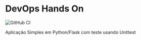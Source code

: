 # DevOps Hands On

![GitHub CI](https://github.com/mmoraesspbr/devopslab/actions/workflows/pipeline.yml/badge.svg)

Aplicação Simples em Python/Flask com teste usando Unittest
